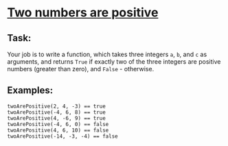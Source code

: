 # [Two numbers are positive](https://www.codewars.com/kata/two-numbers-are-positive "https://www.codewars.com/kata/602db3215c22df000e8544f0")

## Task:

Your job is to write a function, which takes three integers `a`, `b`, and `c` as arguments, and returns `True` if
exactly two of the three integers are positive numbers (greater than zero), and `False` - otherwise.

## Examples:

```
twoArePositive(2, 4, -3) == true
twoArePositive(-4, 6, 8) == true
twoArePositive(4, -6, 9) == true
twoArePositive(-4, 6, 0) == false
twoArePositive(4, 6, 10) == false
twoArePositive(-14, -3, -4) == false
```